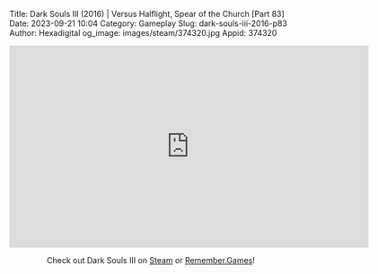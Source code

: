 Title: Dark Souls III (2016) | Versus Halflight, Spear of the Church [Part 83]
Date: 2023-09-21 10:04
Category: Gameplay
Slug: dark-souls-iii-2016-p83
Author: Hexadigital
og_image: images/steam/374320.jpg
Appid: 374320

<center><iframe src="https://www.youtube.com/embed/qtQQkFSwi4s?feature=oembed" allow="accelerometer; autoplay; encrypted-media; gyroscope; picture-in-picture" width="640" height="360" frameborder="0"></iframe>

Check out Dark Souls III on [Steam](https://store.steampowered.com/app/374320/?curator_clanid=34633900) or [Remember.Games](https://remember.games/game/340/dark-souls-iii/)!</center>